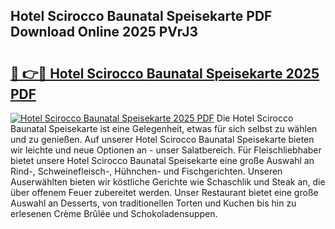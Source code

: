 ## Hotel Scirocco Baunatal Speisekarte PDF Download Online 2025 PVrJ3

# <h2><a href="http://gcam2au.nevu.top/?p=Hotel+Scirocco+Baunatal+Speisekarte">🔗 👉🔴 Hotel Scirocco Baunatal Speisekarte 2025 PDF</a></h2>

[![Hotel Scirocco Baunatal Speisekarte 2025 PDF](https://i.imgur.com/dBaPXMq.png)](http://gcam2au.nevu.top/?p=Hotel+Scirocco+Baunatal+Speisekarte)
Die Hotel Scirocco Baunatal Speisekarte ist eine Gelegenheit, etwas für sich selbst zu wählen und zu genießen. Auf unserer Hotel Scirocco Baunatal Speisekarte bieten wir leichte und neue Optionen an - unser Salatbereich. Für Fleischliebhaber bietet unsere Hotel Scirocco Baunatal Speisekarte eine große Auswahl an Rind-, Schweinefleisch-, Hühnchen- und Fischgerichten. Unseren Auserwählten bieten wir köstliche Gerichte wie Schaschlik und Steak an, die über offenem Feuer zubereitet werden. Unser Restaurant bietet eine große Auswahl an Desserts, von traditionellen Torten und Kuchen bis hin zu erlesenen Crème Brûlée und Schokoladensuppen.

